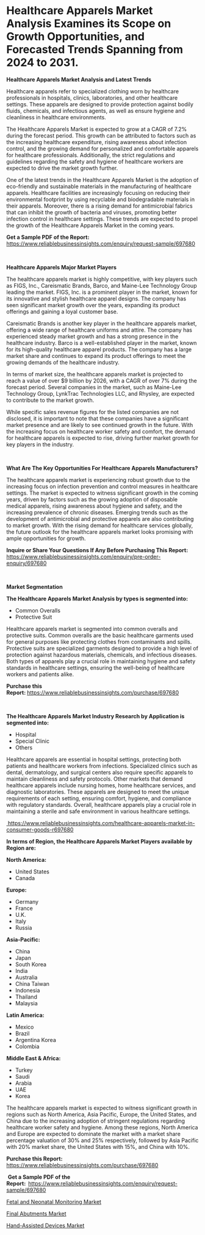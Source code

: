 <p><h1>Healthcare Apparels Market Analysis Examines its Scope on Growth Opportunities, and Forecasted Trends Spanning from 2024 to 2031.</h1></p><p><strong>Healthcare Apparels Market Analysis and Latest Trends</strong></p>
<p><p>Healthcare apparels refer to specialized clothing worn by healthcare professionals in hospitals, clinics, laboratories, and other healthcare settings. These apparels are designed to provide protection against bodily fluids, chemicals, and infectious agents, as well as ensure hygiene and cleanliness in healthcare environments.</p><p>The Healthcare Apparels Market is expected to grow at a CAGR of 7.2% during the forecast period. This growth can be attributed to factors such as the increasing healthcare expenditure, rising awareness about infection control, and the growing demand for personalized and comfortable apparels for healthcare professionals. Additionally, the strict regulations and guidelines regarding the safety and hygiene of healthcare workers are expected to drive the market growth further.</p><p>One of the latest trends in the Healthcare Apparels Market is the adoption of eco-friendly and sustainable materials in the manufacturing of healthcare apparels. Healthcare facilities are increasingly focusing on reducing their environmental footprint by using recyclable and biodegradable materials in their apparels. Moreover, there is a rising demand for antimicrobial fabrics that can inhibit the growth of bacteria and viruses, promoting better infection control in healthcare settings. These trends are expected to propel the growth of the Healthcare Apparels Market in the coming years.</p></p>
<p><strong>Get a Sample PDF of the Report:&nbsp;</strong> <a href="https://www.reliablebusinessinsights.com/enquiry/request-sample/697680">https://www.reliablebusinessinsights.com/enquiry/request-sample/697680</a></p>
<p>&nbsp;</p>
<p><strong>Healthcare Apparels Major Market Players</strong></p>
<p><p>The healthcare apparels market is highly competitive, with key players such as FIGS, Inc., Careismatic Brands, Barco, and Maine-Lee Technology Group leading the market. FIGS, Inc. is a prominent player in the market, known for its innovative and stylish healthcare apparel designs. The company has seen significant market growth over the years, expanding its product offerings and gaining a loyal customer base.</p><p>Careismatic Brands is another key player in the healthcare apparels market, offering a wide range of healthcare uniforms and attire. The company has experienced steady market growth and has a strong presence in the healthcare industry. Barco is a well-established player in the market, known for its high-quality healthcare apparel products. The company has a large market share and continues to expand its product offerings to meet the growing demands of the healthcare industry.</p><p>In terms of market size, the healthcare apparels market is projected to reach a value of over $9 billion by 2026, with a CAGR of over 7% during the forecast period. Several companies in the market, such as Maine-Lee Technology Group, LynkTrac Technologies LLC, and Rhysley, are expected to contribute to the market growth.</p><p>While specific sales revenue figures for the listed companies are not disclosed, it is important to note that these companies have a significant market presence and are likely to see continued growth in the future. With the increasing focus on healthcare worker safety and comfort, the demand for healthcare apparels is expected to rise, driving further market growth for key players in the industry.</p></p>
<p>&nbsp;</p>
<p><strong>What Are The Key Opportunities For Healthcare Apparels Manufacturers?</strong></p>
<p><p>The healthcare apparels market is experiencing robust growth due to the increasing focus on infection prevention and control measures in healthcare settings. The market is expected to witness significant growth in the coming years, driven by factors such as the growing adoption of disposable medical apparels, rising awareness about hygiene and safety, and the increasing prevalence of chronic diseases. Emerging trends such as the development of antimicrobial and protective apparels are also contributing to market growth. With the rising demand for healthcare services globally, the future outlook for the healthcare apparels market looks promising with ample opportunities for growth.</p></p>
<p><strong>Inquire or Share Your Questions If Any Before Purchasing This Report:</strong> <a href="https://www.reliablebusinessinsights.com/enquiry/pre-order-enquiry/697680">https://www.reliablebusinessinsights.com/enquiry/pre-order-enquiry/697680</a></p>
<p>&nbsp;</p>
<p><strong>Market Segmentation</strong></p>
<p><strong>The Healthcare Apparels Market Analysis by types is segmented into:</strong></p>
<p><ul><li>Common Overalls</li><li>Protective Suit</li></ul></p>
<p><p>Healthcare apparels market is segmented into common overalls and protective suits. Common overalls are the basic healthcare garments used for general purposes like protecting clothes from contaminants and spills. Protective suits are specialized garments designed to provide a high level of protection against hazardous materials, chemicals, and infectious diseases. Both types of apparels play a crucial role in maintaining hygiene and safety standards in healthcare settings, ensuring the well-being of healthcare workers and patients alike.</p></p>
<p><strong>Purchase this Report:&nbsp;</strong><a href="https://www.reliablebusinessinsights.com/purchase/697680">https://www.reliablebusinessinsights.com/purchase/697680</a></p>
<p>&nbsp;</p>
<p><strong>The Healthcare Apparels Market Industry Research by Application is segmented into:</strong></p>
<p><ul><li>Hospital</li><li>Special Clinic</li><li>Others</li></ul></p>
<p><p>Healthcare apparels are essential in hospital settings, protecting both patients and healthcare workers from infections. Specialized clinics such as dental, dermatology, and surgical centers also require specific apparels to maintain cleanliness and safety protocols. Other markets that demand healthcare apparels include nursing homes, home healthcare services, and diagnostic laboratories. These apparels are designed to meet the unique requirements of each setting, ensuring comfort, hygiene, and compliance with regulatory standards. Overall, healthcare apparels play a crucial role in maintaining a sterile and safe environment in various healthcare settings.</p></p>
<p><a href="https://www.reliablebusinessinsights.com/healthcare-apparels-market-in-consumer-goods-r697680">&nbsp;https://www.reliablebusinessinsights.com/healthcare-apparels-market-in-consumer-goods-r697680</a></p>
<p><strong>In terms of Region, the Healthcare Apparels Market Players available by Region are:</strong></p>
<p>
    <p> <strong> North America: </strong>
        <ul>
            <li>United States</li>
            <li>Canada</li>
        </ul>
        </p> 
    <p> <strong> Europe: </strong>
        <ul>
            <li>Germany</li>
            <li>France</li>
            <li>U.K.</li>
            <li>Italy</li>
            <li>Russia</li>
        </ul>
        </p> 
    <p> <strong> Asia-Pacific: </strong>
        <ul>
            <li>China</li>
            <li>Japan</li>
            <li>South Korea</li>
            <li>India</li>
            <li>Australia</li>
            <li>China Taiwan</li>
            <li>Indonesia</li>
            <li>Thailand</li>
            <li>Malaysia</li>
        </ul>
        </p> 
    <p> <strong> Latin America: </strong>
        <ul>
            <li>Mexico</li>
            <li>Brazil</li>
            <li>Argentina Korea</li>
            <li>Colombia</li>
        </ul>
        </p> 
    <p> <strong> Middle East & Africa: </strong>
        <ul>
            <li>Turkey</li>
            <li>Saudi</li>
            <li>Arabia</li>
            <li>UAE</li>
            <li>Korea</li>
        </ul>
    </p>
    </p>
<p><p>The healthcare apparels market is expected to witness significant growth in regions such as North America, Asia Pacific, Europe, the United States, and China due to the increasing adoption of stringent regulations regarding healthcare worker safety and hygiene. Among these regions, North America and Europe are expected to dominate the market with a market share percentage valuation of 30% and 25% respectively, followed by Asia Pacific with 20% market share, the United States with 15%, and China with 10%.</p></p>
<p><strong>Purchase this Report: </strong><a href="https://www.reliablebusinessinsights.com/purchase/697680">https://www.reliablebusinessinsights.com/purchase/697680</a></p>
<p>&nbsp;<strong>Get a Sample PDF of the Report:&nbsp;&nbsp;</strong><a href="https://www.reliablebusinessinsights.com/enquiry/request-sample/697680">https://www.reliablebusinessinsights.com/enquiry/request-sample/697680</a></p>
<p><strong></strong></p>
<p><p><a href="https://github.com/dianemacle6776/Market-Research-Report-List-1/blob/main/fetal-and-neonatal-monitoring-market.md">Fetal and Neonatal Monitoring Market</a></p><p><a href="https://github.com/evanppinks/Market-Research-Report-List-1/blob/main/final-abutments-market.md">Final Abutments Market</a></p><p><a href="https://github.com/tusomamen9/Market-Research-Report-List-1/blob/main/hand-assisted-devices-market.md">Hand-Assisted Devices Market</a></p></p>